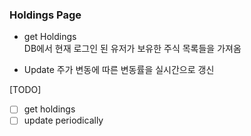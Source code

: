 ### Holdings Page  

- get Holdings  
  DB에서 현재 로그인 된 유저가 보유한 주식 목록들을 가져옴  

- Update
  주가 변동에 따른 변동률을 실시간으로 갱신  

[TODO]  
- [ ] get holdings
- [ ] update periodically